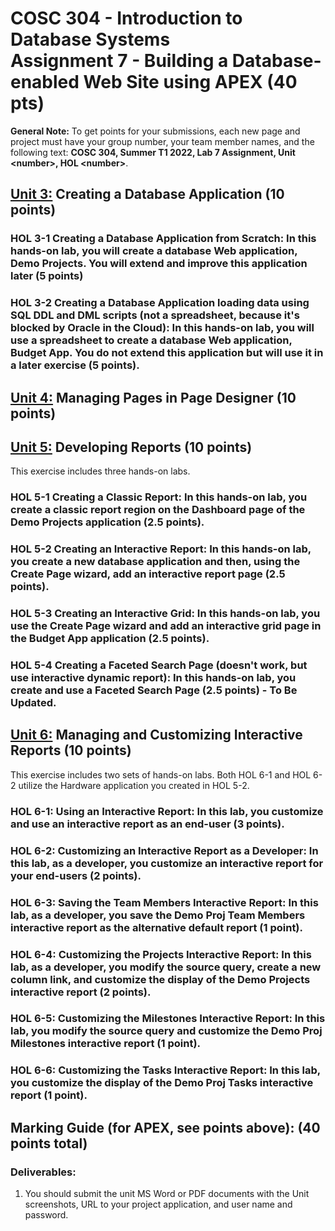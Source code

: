 # COSC 304 - Introduction to Database Systems<br>Assignment 7 - Building a Database-enabled Web Site using APEX (40 pts)

**General Note:** To get points for your submissions, each new page and project must have your group number, your team member names, and the following text: **COSC 304, Summer T1 2022, Lab 7 Assignment, Unit \<number\>, HOL \<number\>**.

## [Unit 3:](READMEUnit3.md) Creating a Database Application (10 points)

### HOL 3-1 Creating a Database Application from Scratch: In this hands-on lab, you will create a database Web application, Demo Projects. You will extend and improve this application later (5 points)


### HOL 3-2 Creating a Database Application loading data using SQL DDL and DML scripts (not a spreadsheet, because it's blocked by Oracle in the Cloud): In this hands-on lab, you will use a spreadsheet to create a database Web application, Budget App. You do not extend this application but will use it in a later exercise (5 points).


## [Unit 4:](READMEUnit4.md) Managing Pages in Page Designer (10 points)
	
## [Unit 5:](READMEUnit5.md) Developing Reports (10 points)
	
This exercise includes three hands-on labs.

### HOL 5-1 Creating a Classic Report: In this hands-on lab, you create a classic report region on the Dashboard page of the Demo Projects application (2.5 points).


### HOL 5-2 Creating an Interactive Report: In this hands-on lab, you create a new database application and then, using the Create Page wizard, add an interactive report page (2.5 points).


### HOL 5-3 Creating an Interactive Grid: In this hands-on lab, you use the Create Page wizard and add an interactive grid page in the Budget App application (2.5 points).


### HOL 5-4 Creating a Faceted Search Page (doesn't work, but use interactive dynamic report): In this hands-on lab, you create and use a Faceted Search Page (2.5 points) - To Be Updated.


## [Unit 6:](READMEUnit6.md) Managing and Customizing Interactive Reports (10 points)

This exercise includes two sets of hands-on labs. Both HOL 6-1 and HOL 6-2 utilize the Hardware application you created in HOL 5-2.

### HOL 6-1: Using an Interactive Report: In this lab, you customize and use an interactive report as an end-user (3 points).


### HOL 6-2: Customizing an Interactive Report as a Developer: In this lab, as a developer, you customize an interactive report for your end-users (2 points).

### HOL 6-3: Saving the Team Members Interactive Report: In this lab, as a developer, you save the Demo Proj Team Members interactive report as the alternative default report (1 point).

### HOL 6-4: Customizing the Projects Interactive Report: In this lab, as a developer, you modify the source query, create a new column link, and customize the display of the Demo Projects interactive report (2  points).

### HOL 6-5: Customizing the Milestones Interactive Report: In this lab, you modify the source query and customize the Demo Proj Milestones interactive report (1 point).

### HOL 6-6: Customizing the Tasks Interactive Report: In this lab, you customize the display of the Demo Proj Tasks interactive report (1 point).
	

## Marking Guide (for APEX, see points above): (40 points total)

### Deliverables:

1. You should submit the unit MS Word or PDF documents with the Unit screenshots, URL to your project application, and user name and password. 
